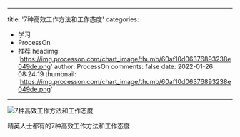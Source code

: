 
---
title: '7种高效工作方法和工作态度'
categories: 
 - 学习
 - ProcessOn
 - 推荐
headimg: 'https://img.processon.com/chart_image/thumb/60af10d06376893238e049de.png'
author: ProcessOn
comments: false
date: 2022-01-26 08:24:19
thumbnail: 'https://img.processon.com/chart_image/thumb/60af10d06376893238e049de.png'
---

<div>   
<img class="thumb" alt="7种高效工作方法和工作态度" src="https://img.processon.com/chart_image/thumb/60af10d06376893238e049de.png" referrerpolicy="no-referrer">
<p>精英人士都有的7种高效工作方法和工作态度</p>  
</div>
            